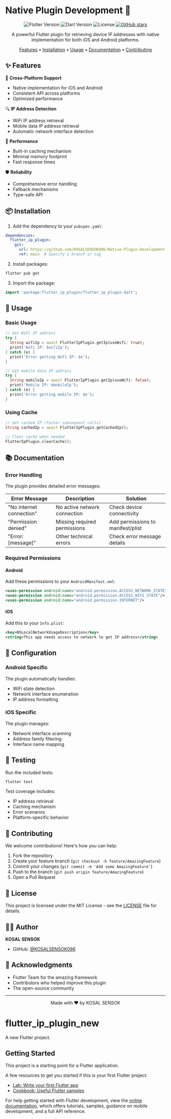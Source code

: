 # Native Plugin Development 🔌

<div align="center">

![Flutter Version](https://img.shields.io/badge/Flutter-%3E%3D3.0.0-blue.svg)
![Dart Version](https://img.shields.io/badge/Dart-%3E%3D3.0.0-blue.svg)
![License](https://img.shields.io/badge/License-MIT-green.svg)
[![GitHub stars](https://img.shields.io/github/stars/KOSALSENSOK096/Native-Plugin-Development?style=social)](https://github.com/KOSALSENSOK096/Native-Plugin-Development/stargazers)

A powerful Flutter plugin for retrieving device IP addresses with native implementation for both iOS and Android platforms.

[Features](#features) •
[Installation](#installation) •
[Usage](#usage) •
[Documentation](#documentation) •
[Contributing](#contributing)

</div>

## ✨ Features

🌟 **Cross-Platform Support**
- Native implementation for iOS and Android
- Consistent API across platforms
- Optimized performance

🔍 **IP Address Detection**
- WiFi IP address retrieval
- Mobile data IP address retrieval
- Automatic network interface detection

🚀 **Performance**
- Built-in caching mechanism
- Minimal memory footprint
- Fast response times

🛡️ **Reliability**
- Comprehensive error handling
- Fallback mechanisms
- Type-safe API

## 📦 Installation

1. Add the dependency to your `pubspec.yaml`:

```yaml
dependencies:
  flutter_ip_plugin:
    git:
      url: https://github.com/KOSALSENSOK096/Native-Plugin-Development.git
      ref: main  # Specify a branch or tag
```

2. Install packages:

```bash
flutter pub get
```

3. Import the package:

```dart
import 'package:flutter_ip_plugin/flutter_ip_plugin.dart';
```

## 🎯 Usage

### Basic Usage

```dart
// Get WiFi IP address
try {
  String wifiIp = await FlutterIpPlugin.getIp(useWifi: true);
  print('WiFi IP: $wifiIp');
} catch (e) {
  print('Error getting WiFi IP: $e');
}

// Get mobile data IP address
try {
  String mobileIp = await FlutterIpPlugin.getIp(useWifi: false);
  print('Mobile IP: $mobileIp');
} catch (e) {
  print('Error getting mobile IP: $e');
}
```

### Using Cache

```dart
// Get cached IP (faster subsequent calls)
String cachedIp = await FlutterIpPlugin.getCachedIp();

// Clear cache when needed
FlutterIpPlugin.clearCache();
```

## 📚 Documentation

### Error Handling

The plugin provides detailed error messages:

| Error Message | Description | Solution |
|--------------|-------------|----------|
| "No internet connection" | No active network connection | Check device connectivity |
| "Permission denied" | Missing required permissions | Add permissions to manifest/plist |
| "Error: [message]" | Other technical errors | Check error message details |

### Required Permissions

#### Android
Add these permissions to your `AndroidManifest.xml`:

```xml
<uses-permission android:name="android.permission.ACCESS_NETWORK_STATE"/>
<uses-permission android:name="android.permission.ACCESS_WIFI_STATE"/>
<uses-permission android:name="android.permission.INTERNET"/>
```

#### iOS
Add this to your `Info.plist`:

```xml
<key>NSLocalNetworkUsageDescription</key>
<string>This app needs access to network to get IP address</string>
```

## 🔧 Configuration

### Android Specific

The plugin automatically handles:
- WiFi state detection
- Network interface enumeration
- IP address formatting

### iOS Specific

The plugin manages:
- Network interface scanning
- Address family filtering
- Interface name mapping

## 🧪 Testing

Run the included tests:

```bash
flutter test
```

Test coverage includes:
- IP address retrieval
- Caching mechanism
- Error scenarios
- Platform-specific behavior

## 🤝 Contributing

We welcome contributions! Here's how you can help:

1. Fork the repository
2. Create your feature branch (`git checkout -b feature/AmazingFeature`)
3. Commit your changes (`git commit -m 'Add some AmazingFeature'`)
4. Push to the branch (`git push origin feature/AmazingFeature`)
5. Open a Pull Request

## 📝 License

This project is licensed under the MIT License - see the [LICENSE](LICENSE) file for details.

## 👨‍💻 Author

**KOSAL SENSOK**
- GitHub: [@KOSALSENSOK096](https://github.com/KOSALSENSOK096)

## 🙏 Acknowledgments

- Flutter Team for the amazing framework
- Contributors who helped improve this plugin
- The open-source community

---

<div align="center">
Made with ❤️ by KOSAL SENSOK
</div>

# flutter_ip_plugin_new

A new Flutter project.

## Getting Started

This project is a starting point for a Flutter application.

A few resources to get you started if this is your first Flutter project:

- [Lab: Write your first Flutter app](https://docs.flutter.dev/get-started/codelab)
- [Cookbook: Useful Flutter samples](https://docs.flutter.dev/cookbook)

For help getting started with Flutter development, view the
[online documentation](https://docs.flutter.dev/), which offers tutorials,
samples, guidance on mobile development, and a full API reference.